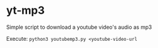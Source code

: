 # yt-mp3
Simple script to download a youtube video's audio as mp3

Execute: `python3 youtubemp3.py <youtube-video-url`
